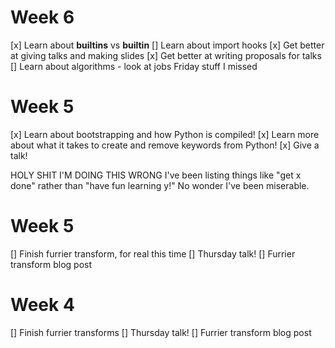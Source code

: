 Week 6
====================
[x] Learn about __builtins__ vs __builtin__
[] Learn about import hooks
[x] Get better at giving talks and making slides
[x] Get better at writing proposals for talks
[] Learn about algorithms - look at jobs Friday stuff I missed

Week 5
====================
[x] Learn about bootstrapping and how Python is compiled!
[x] Learn more about what it takes to create and remove keywords from Python!
[x] Give a talk!


HOLY SHIT I'M DOING THIS WRONG
I've been listing things like "get x done" rather than "have fun learning y!"
No wonder I've been miserable.

Week 5
====================
[] Finish furrier transform, for real this time
[] Thursday talk!
[] Furrier transform blog post

Week 4
====================

[] Finish furrier transforms
[] Thursday talk!
[] Furrier transform blog post